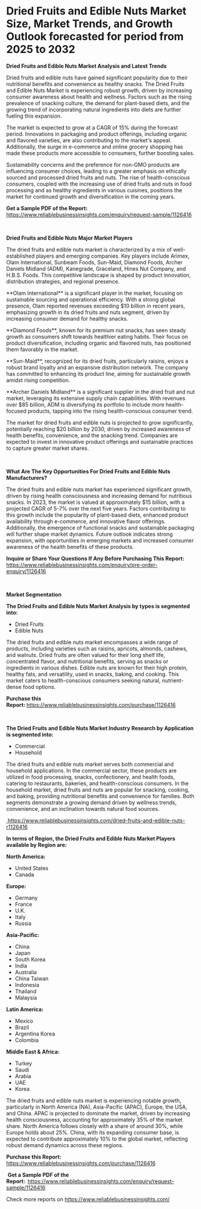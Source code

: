 <p><h1>Dried Fruits and Edible Nuts Market Size, Market Trends, and Growth Outlook forecasted for period from 2025 to 2032</h1></p><p><strong>Dried Fruits and Edible Nuts Market Analysis and Latest Trends</strong></p>
<p><p>Dried fruits and edible nuts have gained significant popularity due to their nutritional benefits and convenience as healthy snacks. The Dried Fruits and Edible Nuts Market is experiencing robust growth, driven by increasing consumer awareness about health and wellness. Factors such as the rising prevalence of snacking culture, the demand for plant-based diets, and the growing trend of incorporating natural ingredients into diets are further fueling this expansion.</p><p>The market is expected to grow at a CAGR of 15% during the forecast period. Innovations in packaging and product offerings, including organic and flavored varieties, are also contributing to the market's appeal. Additionally, the surge in e-commerce and online grocery shopping has made these products more accessible to consumers, further boosting sales.</p><p>Sustainability concerns and the preference for non-GMO products are influencing consumer choices, leading to a greater emphasis on ethically sourced and processed dried fruits and nuts. The rise of health-conscious consumers, coupled with the increasing use of dried fruits and nuts in food processing and as healthy ingredients in various cuisines, positions the market for continued growth and diversification in the coming years.</p></p>
<p><strong>Get a Sample PDF of the Report:&nbsp;</strong> <a href="https://www.reliablebusinessinsights.com/enquiry/request-sample/1126416?utm_campaign=3319&utm_medium=2&utm_source=Github&utm_content=ia&utm_term=07042025&utm_id=dried-fruits-and-edible-nuts">https://www.reliablebusinessinsights.com/enquiry/request-sample/1126416</a></p>
<p>&nbsp;</p>
<p><strong>Dried Fruits and Edible Nuts Major Market Players</strong></p>
<p><p>The dried fruits and edible nuts market is characterized by a mix of well-established players and emerging companies. Key players include Arimex, Olam International, Sunbeam Foods, Sun-Maid, Diamond Foods, Archer Daniels Midland (ADM), Kanegrade, Graceland, Hines Nut Company, and H.B.S. Foods. This competitive landscape is shaped by product innovation, distribution strategies, and regional presence.</p><p>**Olam International** is a significant player in the market, focusing on sustainable sourcing and operational efficiency. With a strong global presence, Olam reported revenues exceeding $10 billion in recent years, emphasizing growth in its dried fruits and nuts segment, driven by increasing consumer demand for healthy snacks.</p><p>**Diamond Foods**, known for its premium nut snacks, has seen steady growth as consumers shift towards healthier eating habits. Their focus on product diversification, including organic and flavored nuts, has positioned them favorably in the market.</p><p>**Sun-Maid**, recognized for its dried fruits, particularly raisins, enjoys a robust brand loyalty and an expansive distribution network. The company has committed to enhancing its product line, aiming for sustainable growth amidst rising competition.</p><p>**Archer Daniels Midland** is a significant supplier in the dried fruit and nut market, leveraging its extensive supply chain capabilities. With revenues over $85 billion, ADM is diversifying its portfolio to include more health-focused products, tapping into the rising health-conscious consumer trend.</p><p>The market for dried fruits and edible nuts is projected to grow significantly, potentially reaching $20 billion by 2030, driven by increased awareness of health benefits, convenience, and the snacking trend. Companies are expected to invest in innovative product offerings and sustainable practices to capture greater market shares.</p></p>
<p>&nbsp;</p>
<p><strong>What Are The Key Opportunities For Dried Fruits and Edible Nuts Manufacturers?</strong></p>
<p><p>The dried fruits and edible nuts market has experienced significant growth, driven by rising health consciousness and increasing demand for nutritious snacks. In 2023, the market is valued at approximately $15 billion, with a projected CAGR of 5-7% over the next five years. Factors contributing to this growth include the popularity of plant-based diets, enhanced product availability through e-commerce, and innovative flavor offerings. Additionally, the emergence of functional snacks and sustainable packaging will further shape market dynamics. Future outlook indicates strong expansion, with opportunities in emerging markets and increased consumer awareness of the health benefits of these products.</p></p>
<p><strong>Inquire or Share Your Questions If Any Before Purchasing This Report:</strong> <a href="https://www.reliablebusinessinsights.com/enquiry/pre-order-enquiry/1126416?utm_campaign=3319&utm_medium=2&utm_source=Github&utm_content=ia&utm_term=07042025&utm_id=dried-fruits-and-edible-nuts">https://www.reliablebusinessinsights.com/enquiry/pre-order-enquiry/1126416</a></p>
<p>&nbsp;</p>
<p><strong>Market Segmentation</strong></p>
<p><strong>The Dried Fruits and Edible Nuts Market Analysis by types is segmented into:</strong></p>
<p><ul><li>Dried Fruits</li><li>Edible Nuts</li></ul></p>
<p><p>The dried fruits and edible nuts market encompasses a wide range of products, including varieties such as raisins, apricots, almonds, cashews, and walnuts. Dried fruits are often valued for their long shelf life, concentrated flavor, and nutritional benefits, serving as snacks or ingredients in various dishes. Edible nuts are known for their high protein, healthy fats, and versatility, used in snacks, baking, and cooking. This market caters to health-conscious consumers seeking natural, nutrient-dense food options.</p></p>
<p><strong>Purchase this Report:&nbsp;</strong><a href="https://www.reliablebusinessinsights.com/purchase/1126416?utm_campaign=3319&utm_medium=2&utm_source=Github&utm_content=ia&utm_term=07042025&utm_id=dried-fruits-and-edible-nuts">https://www.reliablebusinessinsights.com/purchase/1126416</a></p>
<p>&nbsp;</p>
<p><strong>The Dried Fruits and Edible Nuts Market Industry Research by Application is segmented into:</strong></p>
<p><ul><li>Commercial</li><li>Household</li></ul></p>
<p><p>The dried fruits and edible nuts market serves both commercial and household applications. In the commercial sector, these products are utilized in food processing, snacks, confectionery, and health foods, catering to restaurants, bakeries, and health-conscious consumers. In the household market, dried fruits and nuts are popular for snacking, cooking, and baking, providing nutritional benefits and convenience for families. Both segments demonstrate a growing demand driven by wellness trends, convenience, and an inclination towards natural food sources.</p></p>
<p><a href="https://www.reliablebusinessinsights.com/dried-fruits-and-edible-nuts-r1126416?utm_campaign=3319&utm_medium=2&utm_source=Github&utm_content=ia&utm_term=07042025&utm_id=dried-fruits-and-edible-nuts">&nbsp;https://www.reliablebusinessinsights.com/dried-fruits-and-edible-nuts-r1126416</a></p>
<p><strong>In terms of Region, the Dried Fruits and Edible Nuts Market Players available by Region are:</strong></p>
<p>
    <p> <strong> North America: </strong>
        <ul>
            <li>United States</li>
            <li>Canada</li>
        </ul>
        </p> 
    <p> <strong> Europe: </strong>
        <ul>
            <li>Germany</li>
            <li>France</li>
            <li>U.K.</li>
            <li>Italy</li>
            <li>Russia</li>
        </ul>
        </p> 
    <p> <strong> Asia-Pacific: </strong>
        <ul>
            <li>China</li>
            <li>Japan</li>
            <li>South Korea</li>
            <li>India</li>
            <li>Australia</li>
            <li>China Taiwan</li>
            <li>Indonesia</li>
            <li>Thailand</li>
            <li>Malaysia</li>
        </ul>
        </p> 
    <p> <strong> Latin America: </strong>
        <ul>
            <li>Mexico</li>
            <li>Brazil</li>
            <li>Argentina Korea</li>
            <li>Colombia</li>
        </ul>
        </p> 
    <p> <strong> Middle East & Africa: </strong>
        <ul>
            <li>Turkey</li>
            <li>Saudi</li>
            <li>Arabia</li>
            <li>UAE</li>
            <li>Korea</li>
        </ul>
    </p>
    </p>
<p><p>The dried fruits and edible nuts market is experiencing notable growth, particularly in North America (NA), Asia-Pacific (APAC), Europe, the USA, and China. APAC is projected to dominate the market, driven by increasing health consciousness, accounting for approximately 35% of the market share. North America follows closely with a share of around 30%, while Europe holds about 25%. China, with its expanding consumer base, is expected to contribute approximately 10% to the global market, reflecting robust demand dynamics across these regions.</p></p>
<p><strong>Purchase this Report: </strong><a href="https://www.reliablebusinessinsights.com/purchase/1126416?utm_campaign=3319&utm_medium=2&utm_source=Github&utm_content=ia&utm_term=07042025&utm_id=dried-fruits-and-edible-nuts">https://www.reliablebusinessinsights.com/purchase/1126416</a></p>
<p>&nbsp;<strong>Get a Sample PDF of the Report:&nbsp;&nbsp;</strong><a href="https://www.reliablebusinessinsights.com/enquiry/request-sample/1126416?utm_campaign=3319&utm_medium=2&utm_source=Github&utm_content=ia&utm_term=07042025&utm_id=dried-fruits-and-edible-nuts">https://www.reliablebusinessinsights.com/enquiry/request-sample/1126416</a></p>
<p><strong></strong></p>
<p>Check more reports on <a href="https://www.reliablebusinessinsights.com/?utm_campaign=3319&utm_medium=2&utm_source=Github&utm_content=ia&utm_term=07042025&utm_id=dried-fruits-and-edible-nuts">https://www.reliablebusinessinsights.com/</a></p>